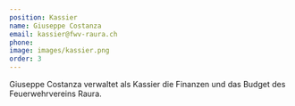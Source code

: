 ```yaml
---
position: Kassier
name: Giuseppe Costanza
email: kassier@fwv-raura.ch
phone: 
image: images/kassier.png
order: 3
---
```


Giuseppe Costanza verwaltet als Kassier die Finanzen und das Budget des Feuerwehrvereins Raura.
